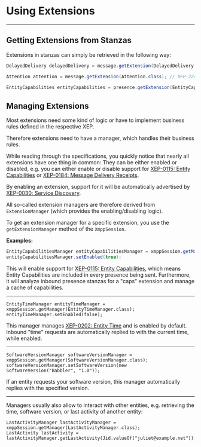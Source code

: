 # Using Extensions
---

## Getting Extensions from Stanzas

Extensions in stanzas can simply be retrieved in the following way:

```java
DelayedDelivery delayedDelivery = message.getExtension(DelayedDelivery.class); // XEP-203
```
```java
Attention attention = message.getExtension(Attention.class); // XEP-224
```
```java
EntityCapabilities entityCapabilities = presence.getExtension(EntityCapabilities.class); // XEP-115
```

## Managing Extensions

Most extensions need some kind of logic or have to implement business rules defined in the respective XEP.

Therefore extensions need to have a manager, which handles their business rules.

While reading through the specifications, you quickly notice that nearly all extensions have one thing in common: They can be either enabled or disabled, e.g. you can either enable or disable
support for [XEP-0115: Entity Capabilities](http://xmpp.org/extensions/xep-0115.html) or [XEP-0184: Message Delivery Receipts](http://xmpp.org/extensions/xep-0184.html).

By enabling an extension, support for it will be automatically advertised by [XEP-0030: Service Discovery](http://xmpp.org/extensions/xep-0030.html).

All so-called extension managers are therefore derived from `ExtensionManager` (which provides the enabling/disabling logic).

To get an extension manager for a specific extension, you use the `getExtensionManager` method of the `XmppSession`.

**Examples:**

```java
EntityCapabilitiesManager entityCapabilitiesManager = xmppSession.getManager(EntityCapabilitiesManager.class);
entityCapabilitiesManager.setEnabled(true);
```

This will enable support for [XEP-0115: Entity Capabilities](http://xmpp.org/extensions/xep-0115.html), which means Entity Capabilities are included in every presence being sent.
Furthermore, it will analyze inbound presence stanzas for a "caps" extension and manage a cache of capabilities.

---

```
EntityTimeManager entityTimeManager = xmppSession.getManager(EntityTimeManager.class);
entityTimeManager.setEnabled(false);
```

This manager manages [XEP-0202: Entity Time](http://xmpp.org/extensions/xep-0202.html) and is enabled by default.
Inbound "time" requests are automatically replied to with the current time, while enabled.

---

```
SoftwareVersionManager softwareVersionManager = xmppSession.getManager(SoftwareVersionManager.class);
softwareVersionManager.setSoftwareVersion(new SoftwareVersion("Babbler", "1.0"));
```

If an entity requests your software version, this manager automatically replies with the specified version.

---

Managers usually also allow to interact with other entities, e.g. retrieving the time, software version, or last activity of another entity:

```
LastActivityManager lastActivityManager = xmppSession.getManager(LastActivityManager.class);
LastActivity lastActivity = lastActivityManager.getLastActivity(Jid.valueOf("juliet@example.net"));
```
